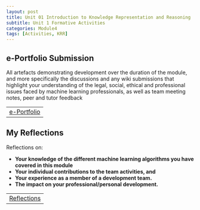 ```yaml
---
layout: post
title: Unit 01 Introduction to Knowledge Representation and Reasoning
subtitle: Unit 1 Formative Activities
categories: Module4
tags: [Activities, KRR]
---
```

<html lang="en">



<body>

<h2>e-Portfolio Submission</h2>
<p>
All artefacts demonstrating development over the duration of the module, and more specifically the discussions and any wiki submissions that highlight your understanding of the legal, social, ethical and professional issues faced by machine learning professionals, as well as team meeting notes, peer and tutor feedback
</p>

<table>
    <tr>
        <td><a href="https://m-kanuri.github.io/Module3.html" target="_blank" class="button large">e-Portfolio</a></td> 
    </tr>
</table>

<h2>My Reflections</h2>
<p>Reflections on:</p>
<ul>
    <li><strong>Your knowledge of the different machine learning algorithms you have covered in this module</strong></li>
    <li><strong>Your individual contributions to the team activities, and</strong></li>
    <li><strong>Your experience as a member of a development team.</strong></li>
    <li><strong>The impact on your professional/personal development.</strong></li>
</ul>


</body>

</html>

<table>
    <tr>
       <td> <a href="../../../../artefacts/MachineLearning-Reflection.pdf" target="_blank" class="button large">Reflections</a></td> 
    </tr>
</table>


